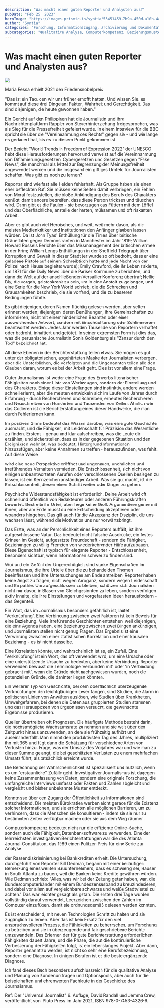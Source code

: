 ```yaml
---
description: "Was macht einen guten Reporter und Analysten aus?"
pubDate: "Feb 25, 2023"
heroImage: "https://images.prismic.io/syntia/53451459-7b9a-450d-a10b-4ad15139cc7a_128331849.jpg.jpg?auto=compress,format"
author: "Syntia"
categories: "Forschung, Informationszugang, Archivierung und Dokumentation"
subcategories: "Qualitative Analyse, Computerkompetenz, Beziehungsmuster, Ebenen der Berichterstattung, Konstruktiver Journalismus, Kontextgenauigkeit"
---
```



# **Was macht einen guten Reporter und Analysten aus?**

![](https://images.prismic.io/syntia/53451459-7b9a-450d-a10b-4ad15139cc7a_128331849.jpg.jpg?auto=compress,format)

Maria Ressa erhielt 2021 den Friedensnobelpreis

"Das ist ein Tag, den wir uns früher erhofft hatten. Und wissen Sie, es kommt auf diese drei Dinge an: Fakten, Wahrheit und Gerechtigkeit. Das sind diejenigen, die heute gewonnen haben."

Ein Gericht auf den Philippinen hat die Journalistin und ihre Nachrichtenplattform Rappler von Steuerhinterziehung freigesprochen, was als Sieg für die Pressefreiheit gefeiert wurde. In einem Interview für die BBC spricht sie über die "Vereinnahmung des Rechts" gegen sie - und wie lange es gedauert hat, bis es zu diesem Punkt gekommen ist.

Der Bericht "World Trends in Freedom of Expression 2022" der UNESCO hebt diese Herausforderungen hervor und verweist auf die Vereinnahmung von Diffamierungsgesetzen, Cybergesetzen und Gesetzen gegen "Fake News", die manchmal als Mittel zur Begrenzung der Meinungsfreiheit angewendet werden und die insgesamt ein giftiges Umfeld für Journalisten schaffen. Was gibt es noch zu lernen?

Reporter sind wie fast alle Helden fehlerhaft. Als Gruppe haben sie einen eher befleckten Ruf. Sie müssen keine Seiten damit verbringen, ein Fehlen von Moral festzustellen, die bloße Ankündigung des Berufs des Charakters genügt, damit andere begreifen, dass diese Person tricksen und täuschen wird. Dann gibt es die Faulen - sie bevorzugen das Füttern mit dem Löffel und das Oberflächliche, anstelle der harten, mühsamen und oft riskanten Arbeit.

Aber es gibt auch viel Heroisches, und weit, weit mehr davon, als die meisten Medienkritiker und Institutionen den Anfänger glauben lassen würden. Da ist John Tyas' Enthüllung für die Times über britische Gräueltaten gegen Demonstranten in Manchester im Jahr 1819; William Howard Russels Berichte über das Missmanagement der britischen Armee in der Krim; William Lengs Enthüllungen in der Sheffield Telegraph über Korruption und Gewalt in dieser Stadt (er wurde so oft bedroht, dass er eine geladene Pistole auf seinem Schreibtisch hatte und jede Nacht von der Polizei nach Hause begleitet wurde); Emily Crawford, die ihr Leben riskierte, um 1871 für die Daily News über die Pariser Kommune zu berichten, und dann die Welt auf der anschließenden Versailler Konferenz übertraf; Nellie Bly, die vorgab, geisteskrank zu sein, um in eine Anstalt zu gelangen, und eine Serie für die New York World schrieb, die die Schrecken und Grausamkeiten beschrieb, die sie vorfand, und die zu besseren Bedingungen führte.

Es gibt diejenigen, deren Namen flüchtig gelesen werden, aber selten erinnert werden; diejenigen, deren Bemühungen, ihre Gemeinschaften zu informieren, nicht mit einem hinderlichen Beamten oder einer ausweichenden Antwort, sondern mit Einschüchterung oder Schlimmerem beantwortet werden. Jedes Jahr werden Tausende von Reportern verhaftet oder bedroht, inhaftiert und getötet. In seiner extremsten Form ist dies das, was die peruanische Journalistin Sonia Goldenburg als "Zensur durch den Tod" bezeichnet hat.

All diese Ebenen in der Berichterstattung teilen etwas. Sie mögen es gut unter der obligatorischen, abgehärteten Maske der Journalisten verbergen, aber die Unsterblichen, die Verfolgten und die Ungenannten teilen alle den Glauben daran, worum es bei der Arbeit geht. Dies ist vor allem eine Frage.

Guter Journalismus ist weder eine Frage des Erwerbs literarischer Fähigkeiten noch einer Liste von Werkzeugen, sondern der Einstellung und des Charakters. Einige dieser Einstellungen sind instinktiv, andere werden schnell erlernt, aber die meisten entwickeln sich im Laufe von Jahren durch Erfahrung - durch Recherchieren und Schreiben, erneutes Recherchieren und Neuschreiben von Hunderten und Tausenden von Zeilen. Ähnlich wie das Codieren ist die Berichterstattung eines dieser Handwerke, die man durch Fehlerlernen kann.

Im positiven Sinne bedeutet das Wissen darüber, was eine gute Geschichte ausmacht, und die Fähigkeit, mit Leidenschaft für Präzision das Wesentliche zu finden. Erstens - genau und klar aufschreiben, was die Leute dir erzählen, und sicherstellen, dass es in der gegebenen Situation und den Ereignissen wahr ist, was bedeutet, Hintergrundinformationen hinzuzufügen, aber keine Annahmen zu treffen - herauszufinden, was fehlt. Auf diese Weise

 wird eine neue Perspektive eröffnet und ungenaues, unehrliches und irreführendes Verhalten vermieden. Die Entschlossenheit, sich nicht von einigen unbeantworteten Anrufen oder verschlossenen Quellen besiegen zu lassen, ist ein Kennzeichen anständiger Arbeit. Was sie gut macht, ist die Entschlossenheit, diesen einen Schritt weiter oder länger zu gehen.

Psychische Widerstandsfähigkeit ist erforderlich. Deine Arbeit wird oft schnell und öffentlich von Redakteuren oder anderen Führungskräften bewertet. Bestreite ihr Urteil, aber hege keine Groll. Argumentiere gerne mit ihnen, aber am Ende musst du eine Entscheidung akzeptieren oder woanders hingehen. Das gilt auch für die Akzeptanz der Disziplin, die uns wachsen lässt, während die Motivation uns nur vorwärtsbringt.

Das Erste, was an der Persönlichkeit eines Reporters auffällt, ist ihre aufgeschlossene Natur. Das bedeutet nicht falsche Ausdrücke, ein festes Grinsen im Gesicht, aufgesetzte Freundschaft - sondern die Fähigkeit, Beziehungen zu völlig Fremden von wiederkehrender Hilfe aufzubauen. Diese Eigenschaft ist typisch für elegante Reporter - Entschlossenheit, besonders sichtbar, wenn Informationen schwer zu finden sind.

Wut und ein Gefühl der Ungerechtigkeit sind starke Eigenschaften im Journalismus, die ihre Urteile über die zu behandelden Themen beeinflussen und ihre Untersuchungen am Ende antreiben. Reporter haben keine Angst zu fragen, nicht wegen Arroganz, sondern wegen Leidenschaft und Empathie. Um aufgeschlossen zu bleiben, schützen sich Journalisten nicht nur davor, in Blasen von Gleichgesinnten zu leben, sondern verfolgen aktiv Inhalte, die ihre Einstellungen und vorgefassten Ideen herausfordern - das Gegenteil.

Ein Wort, das im Journalismus besonders gefährlich ist, lautet 'Verknüpfung'. Eine Verbindung zwischen zwei Faktoren ist kein Beweis für eine Beziehung. Viele irreführende Geschichten entstehen, weil diejenigen, die eine Agenda haben, eine Beziehung zwischen zwei Dingen ankündigen, und Journalisten stellen nicht genug Fragen. Das Ergebnis ist eine Verwirrung zwischen einer statistischen Korrelation und einer kausalen Beziehung - es ist nicht dasselbe.

Eine Korrelation könnte, und wahrscheinlich ist es, ein Zufall. Eine 'Verknüpfung' ist ein Wort, das oft verwendet wird, um eine Ursache oder eine unterstützende Ursache zu bedeuten, aber keine Verbindung. Reporter verwenden bewusst die Terminologie 'verbunden mit' oder 'in Verbindung gebracht mit', wenn die Gründe nicht nachgewiesen wurden, noch die potenziellen Gründe, die dahinter liegen könnten.

Ein weiterer Typ von Geschichte, bei dem oberflächlich überzeugende Verknüpfungen den leichtgläubigen Leser fangen, sind Studien, die Alarm in politischen Linien von Anwälten auslösen, wie Studien über Krankheiten, Umweltgefahren, bei denen die Daten aus gruppierten Studien stammen und das Herauspicken von Ergebnissen versucht, die gewünschte Ergebnisse produzieren.

Quellen übertreiben oft Prognosen. Die häufigste Methode besteht darin, die höchstmögliche Wachstumsrate zu nehmen und sie weit über den Zeitpunkt hinaus anzuwenden, an dem sie frühzeitig aufhört und auseinanderfällt. Man nimmt den produktivsten Tag des Jahres, multipliziert ihn mit 365 und fügt dann die Schätzung für verschiedene Arten von Verlusten hinzu. Frage, was der Umsatz des Vorjahres war und wie man zu dieser Summe gelangt, die bei geschätzten Verlusten zu einem mehrfachen Umsatz führt, als tatsächlich erreicht wurde.

Die Berechnung der Wahrscheinlichkeit ist spezialisiert und nützlich, wenn es um "erstaunliche" Zufälle geht. Investigativer Journalismus ist dagegen keine Zusammenfassung von Daten, sondern eine originale Forschung, die umfangreiche Interviews umfasst oder Fakten und Zahlen abgleicht und vergleicht und bisher unbekannte Muster entdeckt.

Kenntnisse über den Zugang der Öffentlichkeit zu Informationen sind entscheidend. Die meisten Bürokratien werben nicht gerade für die Existenz solcher Informationen, und sie errichten alle möglichen Barrieren, um zu verhindern, dass die Menschen sie konsultieren - indem sie sie nur zu bestimmten Zeiten verfügbar machen oder sie aus dem Weg räumen.

Computerkompetenz bedeutet nicht nur die effiziente Online-Suche, sondern auch die Fähigkeit, Datenbanksoftware zu verwenden. Eine der lehrreichsten investigativen Berichterstattungen war die des Atlanta Journal-Constitution, das 1989 einen Pulitzer-Preis für eine Serie zur Analyse

 der Rassendiskriminierung bei Bankkrediten erhielt. Die Untersuchung, durchgeführt von Reporter Bill Dedman, begann mit einer beiläufigen Bemerkung eines weißen Bauunternehmers, dass es schwierig sei, Häuser in South Atlanta zu bauen, weil die Banken keine Kredite gewähren würden. Wie Dedman schrieb: "Alles, was wir bei der Zeitung getan haben, war, die Bundescomputerbänder mit einem Bundeszensusband zu kreuzindexieren, und dabei vor allem auf vergleichbare schwarze und weiße Stadtviertel zu achten." Das war leichter gesagt als getan. Die ersten drei Tage wurden vollständig darauf verwendet, Leerzeichen zwischen den Zahlen im Computer einzufügen, damit sie ordnungsgemäß gelesen werden konnten.

Es ist entscheidend, mit neuen Technologien Schritt zu halten und sie zugänglich zu lernen. Aber das ist kein Ersatz für den viel anspruchsvolleren Prozess, die Fähigkeiten zu beherrschen, um Forschung zu betreiben und sie in überzeugende und fair geschriebene Berichte umzuwandeln. Das Erlernen der für gute Berichterstattung erforderlichen Fähigkeiten dauert Jahre, und die Phase, die auf die kontinuierliche Verbesserung der Fähigkeiten folgt, ist ein lebenslanges Projekt. Aber dann, Reporter genannt zu werden, ist nicht so sehr eine Berufsbezeichnung, sondern eine Diagnose. In einigen Berufen ist es die beste ergänzende Diagnose.

Ich fand dieses Buch besonders aufschlussreich für die qualitative Analyse und Planung von Kundenumfragen und Optionspools, aber auch für die beispielhaften und ehrenwerten Fachleute in der Geschichte des Journalismus.

Ref: Der "Universal Journalist" 6. Auflage, David Randall und Jemma Crew, veröffentlicht von: Pluto Press im Jahr 2021, ISBN 978-0-7453-4326-6.